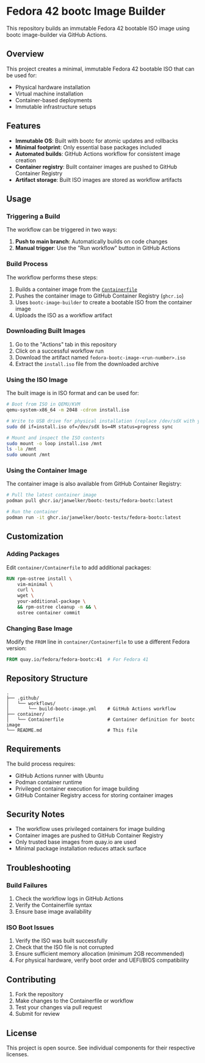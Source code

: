 # Fedora 42 bootc Image Builder

This repository builds an immutable Fedora 42 bootable ISO image using bootc image-builder via GitHub Actions.

## Overview

This project creates a minimal, immutable Fedora 42 bootable ISO that can be used for:
- Physical hardware installation
- Virtual machine installation
- Container-based deployments
- Immutable infrastructure setups

## Features

- **Immutable OS**: Built with bootc for atomic updates and rollbacks
- **Minimal footprint**: Only essential base packages included
- **Automated builds**: GitHub Actions workflow for consistent image creation
- **Container registry**: Built container images are pushed to GitHub Container Registry
- **Artifact storage**: Built ISO images are stored as workflow artifacts

## Usage

### Triggering a Build

The workflow can be triggered in two ways:

1. **Push to main branch**: Automatically builds on code changes
2. **Manual trigger**: Use the "Run workflow" button in GitHub Actions

### Build Process

The workflow performs these steps:
1. Builds a container image from the [`Containerfile`](container/Containerfile)
2. Pushes the container image to GitHub Container Registry (`ghcr.io`)
3. Uses `bootc-image-builder` to create a bootable ISO from the container image
4. Uploads the ISO as a workflow artifact

### Downloading Built Images

1. Go to the "Actions" tab in this repository
2. Click on a successful workflow run
3. Download the artifact named `fedora-bootc-image-<run-number>.iso`
4. Extract the `install.iso` file from the downloaded archive

### Using the ISO Image

The built image is in ISO format and can be used for:

```bash
# Boot from ISO in QEMU/KVM
qemu-system-x86_64 -m 2048 -cdrom install.iso

# Write to USB drive for physical installation (replace /dev/sdX with your USB device)
sudo dd if=install.iso of=/dev/sdX bs=4M status=progress sync

# Mount and inspect the ISO contents
sudo mount -o loop install.iso /mnt
ls -la /mnt
sudo umount /mnt
```

### Using the Container Image

The container image is also available from GitHub Container Registry:

```bash
# Pull the latest container image
podman pull ghcr.io/janwelker/bootc-tests/fedora-bootc:latest

# Run the container
podman run -it ghcr.io/janwelker/bootc-tests/fedora-bootc:latest
```

## Customization

### Adding Packages

Edit `container/Containerfile` to add additional packages:

```dockerfile
RUN rpm-ostree install \
    vim-minimal \
    curl \
    wget \
    your-additional-package \
    && rpm-ostree cleanup -m && \
    ostree container commit
```

### Changing Base Image

Modify the `FROM` line in `container/Containerfile` to use a different Fedora version:

```dockerfile
FROM quay.io/fedora/fedora-bootc:41  # For Fedora 41
```

## Repository Structure

```
.
├── .github/
│   └── workflows/
│       └── build-bootc-image.yml    # GitHub Actions workflow
├── container/
│   └── Containerfile                # Container definition for bootc image
└── README.md                        # This file
```

## Requirements

The build process requires:
- GitHub Actions runner with Ubuntu
- Podman container runtime
- Privileged container execution for image building
- GitHub Container Registry access for storing container images

## Security Notes

- The workflow uses privileged containers for image building
- Container images are pushed to GitHub Container Registry
- Only trusted base images from quay.io are used
- Minimal package installation reduces attack surface

## Troubleshooting

### Build Failures

1. Check the workflow logs in GitHub Actions
2. Verify the Containerfile syntax
3. Ensure base image availability

### ISO Boot Issues

1. Verify the ISO was built successfully
2. Check that the ISO file is not corrupted
3. Ensure sufficient memory allocation (minimum 2GB recommended)
4. For physical hardware, verify boot order and UEFI/BIOS compatibility

## Contributing

1. Fork the repository
2. Make changes to the Containerfile or workflow
3. Test your changes via pull request
4. Submit for review

## License

This project is open source. See individual components for their respective licenses.